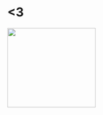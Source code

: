# **<3**

<img align="left" width = "200px" height = "180px" src="https://c.tenor.com/6r9DupzpaYkAAAAi/tkthao219-peach.gif">